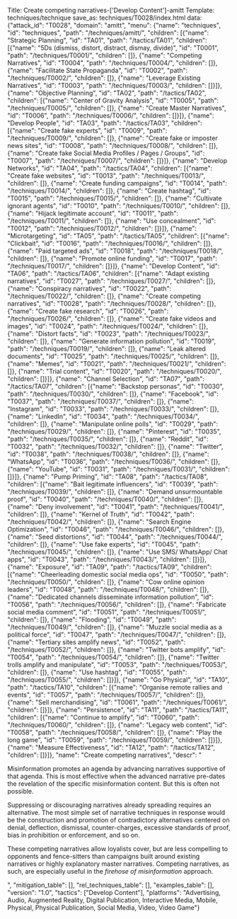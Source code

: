 Title: Create competing narratives-['Develop Content']-amitt
Template: techniques/technique
save_as: techniques/T0028/index.html
data: {"attack_id": "T0028", "domain": "amitt", "menu": {"name": "techniques", "id": "techniques", "path": "/techniques/amitt/", "children": [{"name": "Strategic Planning", "id": "TA01", "path": "/tactics/TA01", "children": [{"name": "5Ds (dismiss, distort, distract, dismay, divide)", "id": "T0001", "path": "/techniques/T0001/", "children": []}, {"name": "Competing Narratives", "id": "T0004", "path": "/techniques/T0004/", "children": []}, {"name": "Facilitate State Propaganda", "id": "T0002", "path": "/techniques/T0002/", "children": []}, {"name": "Leverage Existing Narratives", "id": "T0003", "path": "/techniques/T0003/", "children": []}]}, {"name": "Objective Planning", "id": "TA02", "path": "/tactics/TA02", "children": [{"name": "Center of Gravity Analysis", "id": "T0005", "path": "/techniques/T0005/", "children": []}, {"name": "Create Master Narratives", "id": "T0006", "path": "/techniques/T0006/", "children": []}]}, {"name": "Develop People", "id": "TA03", "path": "/tactics/TA03", "children": [{"name": "Create fake experts", "id": "T0009", "path": "/techniques/T0009/", "children": []}, {"name": "Create fake or imposter news sites", "id": "T0008", "path": "/techniques/T0008/", "children": []}, {"name": "Create fake Social Media Profiles / Pages / Groups", "id": "T0007", "path": "/techniques/T0007/", "children": []}]}, {"name": "Develop Networks", "id": "TA04", "path": "/tactics/TA04", "children": [{"name": "Create fake websites", "id": "T0013", "path": "/techniques/T0013/", "children": []}, {"name": "Create funding campaigns", "id": "T0014", "path": "/techniques/T0014/", "children": []}, {"name": "Create hashtag", "id": "T0015", "path": "/techniques/T0015/", "children": []}, {"name": "Cultivate ignorant agents", "id": "T0010", "path": "/techniques/T0010/", "children": []}, {"name": "Hijack legitimate account", "id": "T0011", "path": "/techniques/T0011/", "children": []}, {"name": "Use concealment", "id": "T0012", "path": "/techniques/T0012/", "children": []}]}, {"name": "Microtargeting", "id": "TA05", "path": "/tactics/TA05", "children": [{"name": "Clickbait", "id": "T0016", "path": "/techniques/T0016/", "children": []}, {"name": "Paid targeted ads", "id": "T0018", "path": "/techniques/T0018/", "children": []}, {"name": "Promote online funding", "id": "T0017", "path": "/techniques/T0017/", "children": []}]}, {"name": "Develop Content", "id": "TA06", "path": "/tactics/TA06", "children": [{"name": "Adapt existing narratives", "id": "T0027", "path": "/techniques/T0027/", "children": []}, {"name": "Conspiracy narratives", "id": "T0022", "path": "/techniques/T0022/", "children": []}, {"name": "Create competing narratives", "id": "T0028", "path": "/techniques/T0028/", "children": []}, {"name": "Create fake research", "id": "T0026", "path": "/techniques/T0026/", "children": []}, {"name": "Create fake videos and images", "id": "T0024", "path": "/techniques/T0024/", "children": []}, {"name": "Distort facts", "id": "T0023", "path": "/techniques/T0023/", "children": []}, {"name": "Generate information pollution", "id": "T0019", "path": "/techniques/T0019/", "children": []}, {"name": "Leak altered documents", "id": "T0025", "path": "/techniques/T0025/", "children": []}, {"name": "Memes", "id": "T0021", "path": "/techniques/T0021/", "children": []}, {"name": "Trial content", "id": "T0020", "path": "/techniques/T0020/", "children": []}]}, {"name": "Channel Selection", "id": "TA07", "path": "/tactics/TA07", "children": [{"name": "Backstop personas", "id": "T0030", "path": "/techniques/T0030/", "children": []}, {"name": "Facebook", "id": "T0037", "path": "/techniques/T0037/", "children": []}, {"name": "Instagram", "id": "T0033", "path": "/techniques/T0033/", "children": []}, {"name": "LinkedIn", "id": "T0034", "path": "/techniques/T0034/", "children": []}, {"name": "Manipulate online polls", "id": "T0029", "path": "/techniques/T0029/", "children": []}, {"name": "Pinterest", "id": "T0035", "path": "/techniques/T0035/", "children": []}, {"name": "Reddit", "id": "T0032", "path": "/techniques/T0032/", "children": []}, {"name": "Twitter", "id": "T0038", "path": "/techniques/T0038/", "children": []}, {"name": "WhatsApp", "id": "T0036", "path": "/techniques/T0036/", "children": []}, {"name": "YouTube", "id": "T0031", "path": "/techniques/T0031/", "children": []}]}, {"name": "Pump Priming", "id": "TA08", "path": "/tactics/TA08", "children": [{"name": "Bait legitimate influencers", "id": "T0039", "path": "/techniques/T0039/", "children": []}, {"name": "Demand unsurmountable proof", "id": "T0040", "path": "/techniques/T0040/", "children": []}, {"name": "Deny involvement", "id": "T0041", "path": "/techniques/T0041/", "children": []}, {"name": "Kernel of Truth", "id": "T0042", "path": "/techniques/T0042/", "children": []}, {"name": "Search Engine Optimization", "id": "T0046", "path": "/techniques/T0046/", "children": []}, {"name": "Seed distortions", "id": "T0044", "path": "/techniques/T0044/", "children": []}, {"name": "Use fake experts", "id": "T0045", "path": "/techniques/T0045/", "children": []}, {"name": "Use SMS/ WhatsApp/ Chat apps", "id": "T0043", "path": "/techniques/T0043/", "children": []}]}, {"name": "Exposure", "id": "TA09", "path": "/tactics/TA09", "children": [{"name": "Cheerleading domestic social media ops", "id": "T0050", "path": "/techniques/T0050/", "children": []}, {"name": "Cow online opinion leaders", "id": "T0048", "path": "/techniques/T0048/", "children": []}, {"name": "Dedicated channels disseminate information pollution", "id": "T0056", "path": "/techniques/T0056/", "children": []}, {"name": "Fabricate social media comment", "id": "T0051", "path": "/techniques/T0051/", "children": []}, {"name": "Flooding", "id": "T0049", "path": "/techniques/T0049/", "children": []}, {"name": "Muzzle social media as a political force", "id": "T0047", "path": "/techniques/T0047/", "children": []}, {"name": "Tertiary sites amplify news", "id": "T0052", "path": "/techniques/T0052/", "children": []}, {"name": "Twitter bots amplify", "id": "T0054", "path": "/techniques/T0054/", "children": []}, {"name": "Twitter trolls amplify and manipulate", "id": "T0053", "path": "/techniques/T0053/", "children": []}, {"name": "Use hashtag", "id": "T0055", "path": "/techniques/T0055/", "children": []}]}, {"name": "Go Physical", "id": "TA10", "path": "/tactics/TA10", "children": [{"name": "Organise remote rallies and events", "id": "T0057", "path": "/techniques/T0057/", "children": []}, {"name": "Sell merchandising", "id": "T0061", "path": "/techniques/T0061/", "children": []}]}, {"name": "Persistence", "id": "TA11", "path": "/tactics/TA11", "children": [{"name": "Continue to amplify", "id": "T0060", "path": "/techniques/T0060/", "children": []}, {"name": "Legacy web content", "id": "T0058", "path": "/techniques/T0058/", "children": []}, {"name": "Play the long game", "id": "T0059", "path": "/techniques/T0059/", "children": []}]}, {"name": "Measure Effectiveness", "id": "TA12", "path": "/tactics/TA12", "children": []}]}, "name": "Create competing narratives", "descr": "<p>Misinformation promotes an agenda by advancing narratives supportive of that agenda. This is most effective when the advanced narrative pre-dates the revelation of the specific misinformation content. But this is often not possible. </p><p>Suppressing or discouraging narratives already spreading requires an alternative. The most simple set of narrative techniques in response would be the construction and promotion of contradictory alternatives centered on denial, deflection, dismissal, counter-charges, excessive standards of proof, bias in prohibition or enforcement, and so on. </p><p>These competing narratives allow loyalists cover, but are less compelling to opponents and fence-sitters than campaigns built around existing narratives or highly explanatory master narratives. Competing narratives, as such, are especially useful in the <em>firehose of misinformation</em> approach.</p>", "mitigation_table": [], "rel_techniques_table": [], "examples_table": [], "version": "1.0", "tactics": ["Develop Content"], "platforms": "Advertising, Audio, Augmented Reality, Digital Publication, Interactive Media, Mobile, Physical, Physical Publication, Social Media, Video, Video Game"}